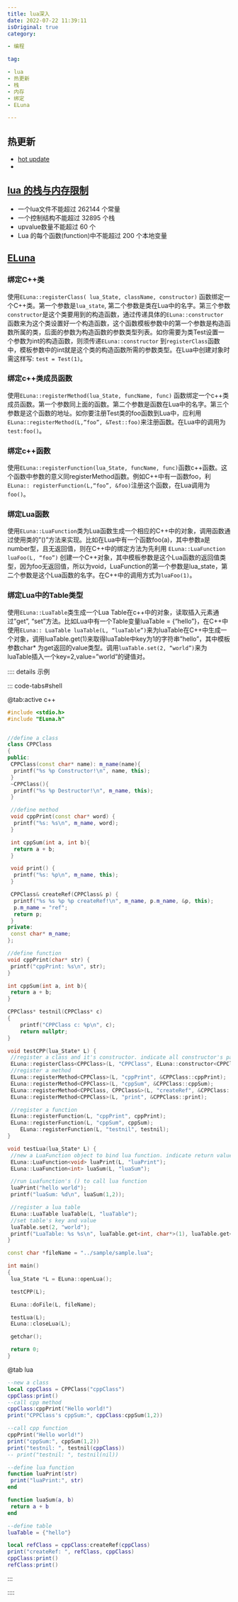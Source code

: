 ```yaml
---  
title: lua深入
date: 2022-07-22 11:39:11
isOriginal: true
category:

- 编程

tag:

- lua
- 热更新
- 栈
- 内存
- 绑定
- ELuna

---
```


## 热更新

- [hot update][hot-update-1]
-

## [lua 的栈与内存限制][lua-stack-limit]

- 一个lua文件不能超过 262144 个常量
- 一个控制结构不能超过 32895 个栈
- upvalue数量不能超过 60 个
- Lua 的每个函数(function)中不能超过 200 个本地变量

## [ELuna][eluna-bind]

### 绑定C++类

使用`ELuna::registerClass( lua_State, className, constructor)` 函数绑定一个C++类。第一个参数是`lua_state`,
第二个参数是类在Lua中的名字。第三个参数`constructor`是这个类要用到的构造函数，通过传递具体的`ELuna::constructor`
函数来为这个类设置好一个构造函数，这个函数模板参数中的第一个参数是构造函数所属的类，后面的参数为构造函数的参数类型列表。如你需要为类Test设置一个参数为int的构造函数，则须传递`ELuna::constructor`
到`registerClass`函数中，模板参数中的int就是这个类的构造函数所需的参数类型。在Lua中创建对象时需这样写: `test = Test(1)`。

### 绑定c++类成员函数

使用`ELuna::registerMethod(lua_State, funcName, func)`
函数绑定一个c++类成员函数。第一个参数同上面的函数。第二个参数是函数在Lua中的名字。第三个参数是这个函数的地址。如你要注册Test类的foo函数到Lua中，应利用`ELuna::registerMethod(L,”foo”,
&Test::foo)`来注册函数。在Lua中的调用为`test:foo()`。

### 绑定c++函数

使用`ELuna::registerFunction(lua_State, funcName, func)`函数c++函数。这个函数中参数的意义同registerMethod函数。例如C++中有一函数foo，利`ELuna::
registerFunction(L,“foo”, &foo)`注册这个函数，在Lua调用为`foo()`。

### 绑定Lua函数

使用`ELuna::LuaFunction`类为Lua函数生成一个相应的C++中的对象，调用函数通过使用类的”()”方法来实现。比如在Lua中有一个函数foo(a)，其中参数a是number型，且无返回值，则在C++中的绑定方法为先利用
`ELuna::LuaFunction luaFoo(L, “foo”)`
创建一个C++对象，其中模板参数是这个Lua函数的返回值类型，因为foo无返回值，所以为void，LuaFunction的第一个参数是lua_state，第二个参数是这个Lua函数的名字。在C++中的调用方式为`luaFoo(1)`。

### 绑定Lua中的Table类型

使用`ELuna::LuaTable`类生成一个Lua Table在c++中的对象，读取插入元素通过”get”, “set”方法。比如Lua中有一个Table变量luaTable = {“hello”}，在C++中使用`ELuna::
LuaTable luaTable(L, “luaTable”)`来为luaTable在C++中生成一个对象，调用luaTable.get(1)来取得luaTable中key为1的字符串”hello”，其中模板参数char*
为get返回的value类型。调用`luaTable.set(2, “world”)`来为luaTable插入一个key=2,value=”world”的键值对。

:::: details 示例

::: code-tabs#shell

@tab:active c++

```cpp
#include <stdio.h>
#include "ELuna.h"


//define a class
class CPPClass
{
public:
 CPPClass(const char* name): m_name(name){
  printf("%s %p Constructor!\n", name, this);
 }
 ~CPPClass(){
  printf("%s %p Destructor!\n", m_name, this);
 }

 //define method
 void cppPrint(const char* word) {
  printf("%s: %s\n", m_name, word);
 }

 int cppSum(int a, int b){
  return a + b;
 }

 void print() {
  printf("%s: %p\n", m_name, this);
 }

 CPPClass& createRef(CPPClass& p) {
  printf("%s %s %p %p createRef!\n", m_name, p.m_name, &p, this);
  p.m_name = "ref";
  return p;
 } 
private:
 const char* m_name;
};

//define function
void cppPrint(char* str) {
 printf("cppPrint: %s\n", str);
}

int cppSum(int a, int b){
 return a + b;
}

CPPClass* testnil(CPPClass* c)
{
    printf("CPPClass c: %p\n", c);
    return nullptr;
}

void testCPP(lua_State* L) {
 //register a class and it's constructor. indicate all constructor's param type
 ELuna::registerClass<CPPClass>(L, "CPPClass", ELuna::constructor<CPPClass, const char* >);
 //register a method
 ELuna::registerMethod<CPPClass>(L, "cppPrint", &CPPClass::cppPrint);
 ELuna::registerMethod<CPPClass>(L, "cppSum", &CPPClass::cppSum);
 ELuna::registerMethod<CPPClass, CPPClass&>(L, "createRef", &CPPClass::createRef);
 ELuna::registerMethod<CPPClass>(L, "print", &CPPClass::print);

 //register a function
 ELuna::registerFunction(L, "cppPrint", cppPrint);
 ELuna::registerFunction(L, "cppSum", cppSum);
    ELuna::registerFunction(L, "testnil", testnil);
}

void testLua(lua_State* L) {
 //new a LuaFunction object to bind lua function. indicate return value type
 ELuna::LuaFunction<void> luaPrint(L, "luaPrint");
 ELuna::LuaFunction<int> luaSum(L, "luaSum");

 //run Luafunction's () to call lua function
 luaPrint("hello world");
 printf("luaSum: %d\n", luaSum(1,2));

 //register a lua table
 ELuna::LuaTable luaTable(L, "luaTable");
 //set table's key and value
 luaTable.set(2, "world");
 printf("LuaTable: %s %s\n", luaTable.get<int, char*>(1), luaTable.get<int, char*>(2));
}

const char *fileName = "../sample/sample.lua";

int main()
{
 lua_State *L = ELuna::openLua();

 testCPP(L);

 ELuna::doFile(L, fileName);

 testLua(L);
 ELuna::closeLua(L);

 getchar();

 return 0;
}
```

@tab lua

```lua
--new a class
local cppClass = CPPClass("cppClass")
cppClass:print()
--call cpp method
cppClass:cppPrint("Hello world!")
print("CPPClass's cppSum:", cppClass:cppSum(1,2))

--call cpp function
cppPrint("Hello world!")
print("cppSum:", cppSum(1,2))
print("testnil: ", testnil(cppClass))
-- print("testnil: ", testnil(nil))

--define lua function
function luaPrint(str)
 print("luaPrint:", str)
end

function luaSum(a, b)
 return a + b
end

--define table
luaTable = {"hello"}

local refClass = cppClass:createRef(cppClass)
print("createRef: ", refClass, cppClass)
cppClass:print()
refClass:print()

```

:::

::::

[hot-update-1]: https://john.js.org/2020/10/27/Lua-Runtime-Hotfix/

[lua-stack-limit]: https://www.ogura.io/posts/2018/05/lua_stack_limits/

[eluna-bind]: http://radiotail.github.io/2014/10/28/Eluna%E5%8F%91%E5%B8%83/
